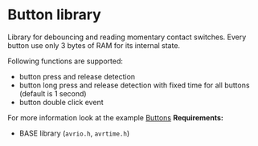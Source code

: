 # Button library 
Library for debouncing and reading momentary contact switches. Every button use only 3 
bytes of RAM for its internal state.
 
Following functions are supported:
  * button press and release detection
  * button long press and release detection with fixed time for all buttons (default is 1 second)
  * button double click event

For more information look at the example [Buttons](../Examples/Buttons/main.c)
**Requirements:**
  - BASE library (`avrio.h`, `avrtime.h`)



